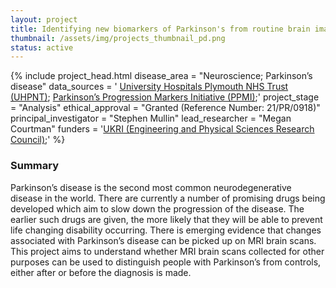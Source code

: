 ```yaml
---
layout: project
title: Identifying new biomarkers of Parkinson's from routine brain imaging
thumbnail: /assets/img/projects_thumbnail_pd.png
status: active
---
```

{% include project_head.html
disease_area = "Neuroscience; Parkinson’s disease"
data_sources = '
<a href="https://www.plymouthhospitals.nhs.uk/">University Hospitals Plymouth NHS Trust (UHPNT)</a>;
<a href="https://www.ppmi-info.org/">Parkinson’s Progression Markers Initiative (PPMI)</a>;'
project_stage = "Analysis"
ethical_approval = "Granted (Reference Number: 21/PR/0918)"
principal_investigator = "Stephen Mullin"
lead_researcher = "Megan Courtman"
funders = '<a href="https://www.ukri.org/councils/epsrc/">UKRI (Engineering and Physical Sciences Research Council)</a>;'
%}


### Summary
Parkinson’s disease is the second most common neurodegenerative disease in the world. There are currently a number of promising drugs being developed which aim to slow down the progression of the disease. The earlier such drugs are given, the more likely that they will be able to prevent life changing disability occurring.
There is emerging evidence that changes associated with Parkinson’s disease can be picked up on MRI brain scans. This project aims to understand whether MRI brain scans collected for other purposes can be used to distinguish people with Parkinson’s from controls, either after or before the diagnosis is made.
